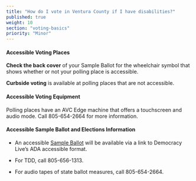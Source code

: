 ```yaml
---
title: "How do I vote in Ventura County if I have disabilities?"
published: true
weight: 10
section: "voting-basics"
priority: "Minor"
---
```


#### Accessible Voting Places    

**Check the back cover** of your Sample Ballot for the wheelchair symbol that shows whether or not your polling place is accessible.  

**Curbside voting** is available at polling places that are not accessible.  

#### Accessible Voting Equipment    

Polling places have an AVC Edge machine that offers a touchscreen and audio mode. Call 805-654-2664 for more information.  

#### Accessible Sample Ballot and Elections Information  

- An accessible [Sample Ballot](http://recorder.countyofventura.org/elections/voter-lookups/my-sample-ballot/#Search) will be available via a link to Democracy Live’s ADA accessible format.  

- For TDD, call 805-656-1313.  

- For audio tapes of state ballot measures, call 805-654-2664.  
